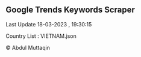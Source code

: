 

## Google Trends Keywords Scraper 
 
Last Update 18-03-2023 , 19:30:15

Country List :
VIETNAM.json



© Abdul Muttaqin 
